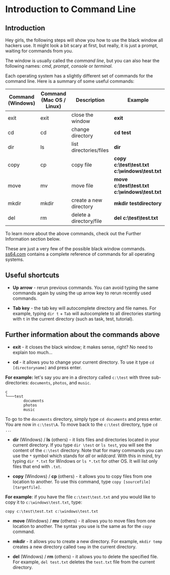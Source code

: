 # Introduction to Command Line


## Introduction
Hey girls, the following steps will show you how to use the black window all hackers use. It might look a bit scary at first, but really, it is just a prompt, waiting for commands from you.

The window is usually called the *command line*, but you can also hear the following names: *cmd*, *prompt*, *console* or *terminal*.

Each operating system has a slightly different set of commands for the command line. Here is a summary of some useful commands:

| Command (Windows)      | Command (Mac OS / Linux)    | Description | Example|
| ------------- |-----------|-------------| -----|
| exit    | exit | close the window | **exit** |
| cd      | cd   | change directory      |   **cd test** |
| dir     | ls   |list directories/files      | **dir** |
| copy    | cp   | copy file | **copy c:\test\test.txt c:\windows\test.txt** |
| move | mv | move file | **move c:\test\test.txt c:\windows\test.txt** |
| mkdir | mkdir | create a new directory | **mkdir testdirectory** |
|del | rm | delete a directory/file | **del c:\test\test.txt**
To learn more about the above commands,  check out the Further Information section below.

These are just a very few of the possible black window commands.
[ss64.com](http://ss64.com) contains a complete reference of commands for all operating systems.

## Useful shortcuts

* **Up arrow** - rerun previous commands.  You can avoid typing the same commands again by using the up arrow key to rerun recently used commands.


* **Tab key** - the tab key will autocomplete directory and file names. For example, typing `dir t` + `Tab` will autocomplete to all directories starting with `t` in the current directory (such as task, test, tutorial).


## Further information about the commands above

* **exit** - it closes the black window; it makes sense, right? No need to explain too much...


* **cd** - it allows you to change your current directory. To use it type `cd [directoryname]` and press enter.

**For example:** let's say you are in a directory called `c:\test` with three sub-directories: `documents`, `photos`, and `music`.

    c
    └───test
            documents
            photos
            music

To go to the `documents` directory, simply type `cd documents` and press enter. You are now in `c:\test\A`. To move back to the `c:\test` directory, type `cd ..`.


* **dir** (Windows) / **ls** (others) - it lists files and directories located in your current directory. If you type `dir \test` or `ls test`, you will see the content of the `c:\test` directory.
Note that for many commands you can use the `*` symbol which stands for *all* or *wildcard*. With this in mind, try typing `dir *.txt` for Windows or `ls *.txt` for other OS. It will list only files that end with `.txt`.


* **copy** (Windows) / **cp** (others) - it allows you to copy files from one location to another. To use this command, type `copy [sourcefile] [targetfile]`.

**For example**: if you have the file `c:\test\test.txt` and you would like to copy it to `c:\windows\test.txt`, type:

    copy c:\test\test.txt c:\windows\test.txt


* **move** (Windows) / **mv** (others) - it allows you to move files from one location to another. The syntax you use is the same as for the `copy` command.


* **mkdir** - it allows you to create a new directory.  For example, `mkdir temp` creates a new directory called `temp` in the current directory.


* **del** (Windows) / **rm** (others) - it allows you to delete the specified file.  For example, `del test.txt` deletes the `test.txt` file from the current directory.







